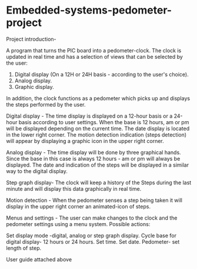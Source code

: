 # Embedded-systems-pedometer-project

Project introduction-

A program that turns the PIC board into a pedometer-clock. The clock is updated in real time and has a selection of views that can be selected by the user:

1. Digital display (On a 12H or 24H basis - according to the user's choice).
2. Analog display.
3. Graphic display.

In addition, the clock functions as a pedometer which picks up and displays the steps performed by the user.

Digital display - The time display is displayed on a 12-hour basis or a 24-hour basis according to user settings. When the base is 12 hours, am or pm will be displayed depending on the current time. The date display is located in the lower right corner. The motion detection indication (steps detection) will appear by displaying a graphic icon in the upper right corner.

Analog display - The time display will be done by three graphical hands. Since the base in this case is always 12 hours - am or pm will always be displayed. The date and indication of the steps will be displayed in a similar way to the digital display.

Step graph display- The clock will keep a history of the Steps during the last minute and will display this data graphically in real time.

Motion detection - When the pedometer senses a step being taken it will display in the upper right corner an animated-icon of steps.

Menus and settings - The user can make changes to the clock and the pedometer settings using a menu system. Possible actions:

Set display mode -digital, analog or step graph display.
Cycle base for digital display- 12 hours or 24 hours.
Set time.
Set date.
Pedometer- set length of step.

User guide attached above
